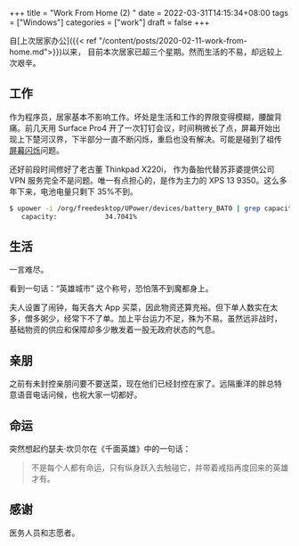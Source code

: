 +++
title = "Work From Home (2) "
date = 2022-03-31T14:15:34+08:00
tags = ["Windows"]
categories = ["work"]
draft = false
+++

自[上次居家办公]({{< ref "/content/posts/2020-02-11-work-from-home.md">}})以来，
目前本次居家已超三个星期。然而生活的不易，却远较上次艰辛。

## 工作

作为程序员，居家基本不影响工作。坏处是生活和工作的界限变得模糊，腰酸背
痛。前几天用 Surface Pro4 开了一次钉钉会议，时间稍微长了点，屏幕开始出
现上下楚河汉界，下半部分一直不断闪烁，重启也没有解决。可能是碰到了祖传
[屏幕闪烁](https://zhuanlan.zhihu.com/p/52459182)问题。

还好前段时间修好了老古董 Thinkpad X220i， 作为备胎代替苏菲婆提供公司
VPN 服务完全不是问题。唯一有点担心的，是作为主力的 XPS 13 9350。这么多
年下来，电池电量只剩下 35%不到。

```sh
$ upower -i /org/freedesktop/UPower/devices/battery_BAT0 | grep capacity
   capacity:            34.7041%
```

## 生活

一言难尽。

看到一句话：“英雄城市” 这个称号，恐怕落不到魔都身上。

夫人设置了闹钟，每天各大 App 买菜，因此物资还算充裕。但下单人数实在太
多，僧多粥少，经常下不了单。加上平台运力不足，殊为不易。虽然远非战时，
基础物资的供应和保障却多少散发着一股无政府状态的气息。

## 亲朋

之前有未封控亲朋问要不要送菜，现在他们已经封控在家了。远隔重洋的胖总特
意语音电话问候，也祝大家一切都好。

## 命运

突然想起约瑟夫·坎贝尔在《千面英雄》中的一句话：

> 不是每个人都有命运，只有纵身跃入去触碰它，并带着戒指再度回来的英雄才有。

## 感谢

医务人员和志愿者。
